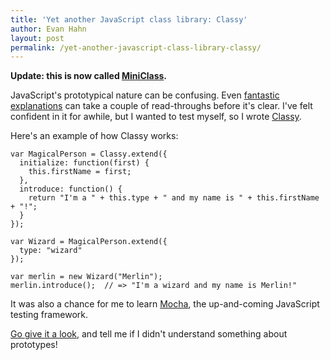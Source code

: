 ```yaml
---
title: 'Yet another JavaScript class library: Classy'
author: Evan Hahn
layout: post
permalink: /yet-another-javascript-class-library-classy/
---
```

**Update: this is now called [MiniClass](https://github.com/EvanHahn/MiniClass).**

JavaScript's prototypical nature can be confusing. Even [fantastic explanations](http://sporto.github.com/blog/2013/02/22/a-plain-english-guide-to-javascript-prototypes/) can take a couple of read-throughs before it's clear. I've felt confident in it for awhile, but I wanted to test myself, so I wrote [Classy](https://github.com/EvanHahn/MiniClass).

Here's an example of how Classy works:

    var MagicalPerson = Classy.extend({
      initialize: function(first) {
        this.firstName = first;
      },
      introduce: function() {
        return "I'm a " + this.type + " and my name is " + this.firstName + "!";
      }
    });

    var Wizard = MagicalPerson.extend({
      type: "wizard"
    });

    var merlin = new Wizard("Merlin");
    merlin.introduce();  // => "I'm a wizard and my name is Merlin!"

It was also a chance for me to learn [Mocha](http://mochajs.org/), the up-and-coming JavaScript testing framework.

[Go give it a look](https://github.com/EvanHahn/MiniClass), and tell me if I didn't understand something about prototypes!
